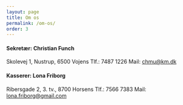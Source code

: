 ```yaml
---
layout: page
title: Om os
permalink: /om-os/
order: 3
---
```


#### Sekretær: Christian Funch

Skolevej 1, Nustrup, 6500 Vojens
Tlf.: 7487 1226
Mail: chmu@km.dk

#### Kasserer: Lona Friborg

Ribersgade 2, 3. tv., 8700 Horsens
Tlf.: 7566 7383
Mail: lona.friborg@gmail.com
